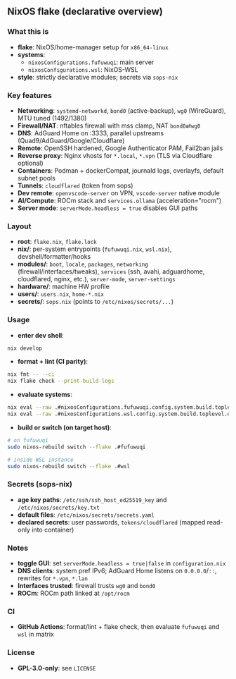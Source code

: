## NixOS flake (declarative overview)

### What this is
- **flake**: NixOS/home-manager setup for `x86_64-linux`
- **systems**:
  - `nixosConfigurations.fufuwuqi`: main server
  - `nixosConfigurations.wsl`: NixOS-WSL
- **style**: strictly declarative modules; secrets via `sops-nix`

### Key features
- **Networking**: `systemd-networkd`, `bond0` (active-backup), `wg0` (WireGuard), MTU tuned (1492/1380)
- **Firewall/NAT**: nftables firewall with mss clamp, NAT `bond0`⇄`wg0`
- **DNS**: AdGuard Home on :3333, parallel upstreams (Quad9/AdGuard/Google/Cloudflare)
- **Remote**: OpenSSH hardened, Google Authenticator PAM, Fail2ban jails
- **Reverse proxy**: Nginx vhosts for `*.local`, `*.vpn` (TLS via Cloudflare optional)
- **Containers**: Podman + dockerCompat, journald logs, overlayfs, default subnet pools
- **Tunnels**: `cloudflared` (token from sops)
- **Dev remote**: `openvscode-server` on VPN, `vscode-server` native module
- **AI/Compute**: ROCm stack and `services.ollama` (acceleration="rocm")
- **Server mode**: `serverMode.headless = true` disables GUI paths

### Layout
- **root**: `flake.nix`, `flake.lock`
- **nix/**: per-system entrypoints (`fufuwuqi.nix`, `wsl.nix`), devshell/formatter/hooks
- **modules/**: `boot`, `locale`, `packages`, `networking` (firewall/interfaces/tweaks), `services` (ssh, avahi, adguardhome, cloudflared, nginx, etc.), `server-mode`, `server-settings`
- **hardware/**: machine HW profile
- **users/**: `users.nix`, `home-*.nix`
- **secrets/**: `sops.nix` (points to `/etc/nixos/secrets/...`)

### Usage
- **enter dev shell**:
```bash
nix develop
```
- **format + lint (CI parity)**:
```bash
nix fmt -- --ci
nix flake check --print-build-logs
```
- **evaluate systems**:
```bash
nix eval --raw .#nixosConfigurations.fufuwuqi.config.system.build.toplevel.drvPath
nix eval --raw .#nixosConfigurations.wsl.config.system.build.toplevel.drvPath
```
- **build or switch (on target host)**:
```bash
# on fufuwuqi
sudo nixos-rebuild switch --flake .#fufuwuqi

# inside WSL instance
sudo nixos-rebuild switch --flake .#wsl
```

### Secrets (sops-nix)
- **age key paths**: `/etc/ssh/ssh_host_ed25519_key` and `/etc/nixos/secrets/key.txt`
- **default files**: `/etc/nixos/secrets/secrets.yaml`
- **declared secrets**: user passwords, `tokens/cloudflared` (mapped read-only into container)

### Notes
- **toggle GUI**: set `serverMode.headless = true|false` in `configuration.nix`
- **DNS clients**: system pref IPv6; AdGuard Home listens on `0.0.0.0`/`::`, rewrites for `*.vpn`, `*.lan`
- **Interfaces trusted**: firewall trusts `wg0` and `bond0`
- **ROCm**: ROCm path linked at `/opt/rocm`

### CI
- **GitHub Actions**: format/lint + flake check, then evaluate `fufuwuqi` and `wsl` in matrix

### License
- **GPL-3.0-only**: see `LICENSE`


